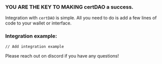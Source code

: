 ### YOU ARE THE KEY TO MAKING certDAO a success.

Integration with `certDAO` is simple. All you need to do is add a few lines of code to your wallet or interface.

### Integration example:
```
// Add integration example
```

Please reach out on discord if you have any questions!
